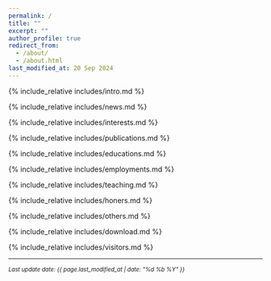 ```yaml
---
permalink: /
title: ""
excerpt: ""
author_profile: true
redirect_from: 
  - /about/
  - /about.html
last_modified_at: 20 Sep 2024
---
```

<span class='anchor' id='about-me'></span>

{% include_relative includes/intro.md %}

{% include_relative includes/news.md %}

{% include_relative includes/interests.md %}

{% include_relative includes/publications.md %}

{% include_relative includes/educations.md %}

{% include_relative includes/employments.md %}

{% include_relative includes/teaching.md %}

{% include_relative includes/honers.md %}

{% include_relative includes/others.md %}

{% include_relative includes/download.md %}

{% include_relative includes/visitors.md %}

---

<p style="font-size: 0.8em; font-style: italic;">Last update date: {{ page.last_modified_at | date: "%d %b %Y" }}</p>

